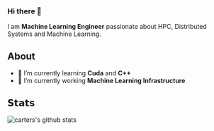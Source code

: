 ### Hi there 👋
I am **Machine Learning Engineer** passionate about HPC, Distributed Systems and Machine Learning. 

## About 
- 🌱 I’m currently learning **Cuda** and **C++**
- 🔭 I’m currently working **Machine Learning Infrastructure**

## 𝗦𝘁𝗮𝘁𝘀

![carters's github stats](https://github-readme-stats.vercel.app/api/top-langs/?username=cartermcclellan&layout=compact&hide_border=true&theme=darcula&bg_color=00000000&langs_count=6&hide=jupyter%20notebook,tex,css,php)

